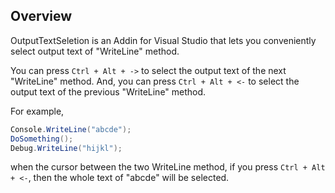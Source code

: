## Overview

OutputTextSeletion is an Addin for Visual Studio that lets you conveniently select output text of "WriteLine" method.

You can press `Ctrl + Alt + ->` to select the output text of the next "WriteLine" method.
And, you can press `Ctrl + Alt + <-` to select the output text of the previous "WriteLine" method.

For example, 
```C#
Console.WriteLine("abcde");
DoSomething();
Debug.WriteLine("hijkl");
```
when the cursor between the two WriteLine method, 
if you press `Ctrl + Alt + <-`, then the whole text of "abcde" will be selected.



